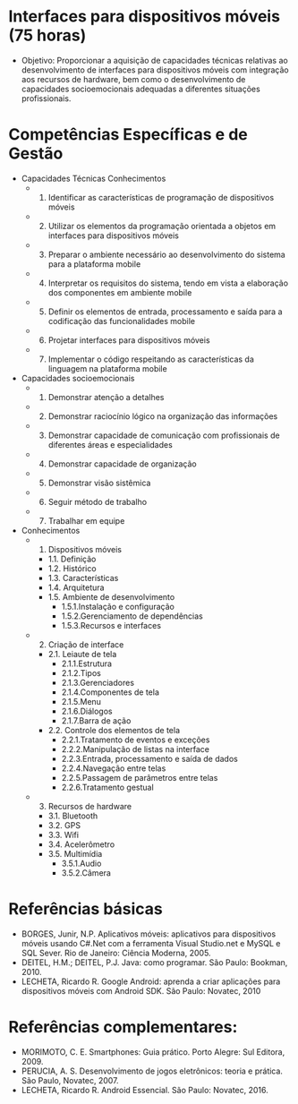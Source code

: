 # Interfaces para dispositivos móveis (75 horas)
- Objetivo: Proporcionar a aquisição de capacidades técnicas relativas ao desenvolvimento de interfaces para dispositivos móveis com integração aos recursos de hardware, bem como o desenvolvimento de capacidades socioemocionais adequadas a diferentes situações profissionais.
# Competências Específicas e de Gestão
- Capacidades Técnicas Conhecimentos
	- 1. Identificar as características de programação de dispositivos móveis
	- 2. Utilizar os elementos da programação orientada a objetos em interfaces para dispositivos móveis
	- 3. Preparar o ambiente necessário ao desenvolvimento do sistema para a plataforma mobile
	- 4. Interpretar os requisitos do sistema, tendo em vista a elaboração dos componentes em ambiente mobile
	- 5. Definir os elementos de entrada, processamento e saída para a codificação das funcionalidades mobile
	- 6. Projetar interfaces para dispositivos móveis
	- 7. Implementar o código respeitando as características da linguagem na plataforma mobile
- Capacidades socioemocionais
	- 1. Demonstrar atenção a detalhes
	- 2. Demonstrar raciocínio lógico na organização das informações
	- 3. Demonstrar capacidade de comunicação com profissionais de diferentes áreas e especialidades
	- 4. Demonstrar capacidade de organização
	- 5. Demonstrar visão sistêmica
	- 6. Seguir método de trabalho
	- 7. Trabalhar em equipe
- Conhecimentos
	- 1. Dispositivos móveis
		- 1.1. Definição
		- 1.2. Histórico
		- 1.3. Características
		- 1.4. Arquitetura
		- 1.5. Ambiente de desenvolvimento
			- 1.5.1.Instalação e configuração
			- 1.5.2.Gerenciamento de dependências
			- 1.5.3.Recursos e interfaces
	- 2. Criação de interface
		- 2.1. Leiaute de tela
			- 2.1.1.Estrutura
			- 2.1.2.Tipos
			- 2.1.3.Gerenciadores
			- 2.1.4.Componentes de tela
			- 2.1.5.Menu
			- 2.1.6.Diálogos
			- 2.1.7.Barra de ação
		- 2.2. Controle dos elementos de tela
			- 2.2.1.Tratamento de eventos e exceções
			- 2.2.2.Manipulação de listas na interface
			- 2.2.3.Entrada, processamento e saída de dados
			- 2.2.4.Navegação entre telas
			- 2.2.5.Passagem de parâmetros entre telas
			- 2.2.6.Tratamento gestual
	- 3. Recursos de hardware
		- 3.1. Bluetooth
		- 3.2. GPS
		- 3.3. Wifi
		- 3.4. Acelerômetro
		- 3.5. Multimídia
			- 3.5.1.Audio
			- 3.5.2.Câmera

# Referências básicas
- BORGES, Junir, N.P. Aplicativos móveis: aplicativos para dispositivos móveis usando C#.Net com a ferramenta Visual Studio.net e MySQL e SQL Sever. Rio de Janeiro: Ciência Moderna, 2005.
- DEITEL, H.M.; DEITEL, P.J. Java: como programar. São Paulo: Bookman, 2010.
- LECHETA, Ricardo R. Google Android: aprenda a criar aplicações para dispositivos móveis com Android SDK. São Paulo: Novatec, 2010

# Referências complementares:
- MORIMOTO, C. E. Smartphones: Guia prático. Porto Alegre: Sul Editora, 2009.
- PERUCIA, A. S. Desenvolvimento de jogos eletrônicos: teoria e prática. São Paulo, Novatec, 2007.
- LECHETA, Ricardo R. Android Essencial. São Paulo: Novatec, 2016.

